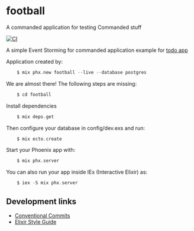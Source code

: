 # football

A commanded application for testing Commanded stuff

[![CI](https://github.com/lucazulian/football/actions/workflows/ci.yml/badge.svg)](https://github.com/lucazulian/football/actions/workflows/ci.yml)

A simple Event Storming for commanded application example for [todo app](https://miro.com/app/board/uXjVOOQFU3Y=/)


Application created by:

``` elixir
    $ mix phx.new football --live --database postgres 
```

We are almost there! The following steps are missing:

``` elixir
    $ cd football
```

Install dependencies

``` elixir
    $ mix deps.get
```

Then configure your database in config/dev.exs and run:

``` elixir
    $ mix ecto.create
```

Start your Phoenix app with:

``` elixir
    $ mix phx.server
```

You can also run your app inside IEx (Interactive Elixir) as:

``` elixir
    $ iex -S mix phx.server
```


## Development links

  * [Conventional Commits][1]
  * [Elixir Style Guide][2]

  [1]: https://www.conventionalcommits.org/en/v1.0.0/
  [2]: https://github.com/christopheradams/elixir_style_guide
